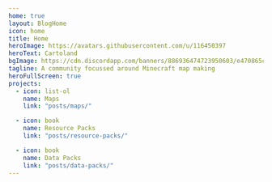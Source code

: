 ```yaml
---
home: true
layout: BlogHome
icon: home
title: Home
heroImage: https://avatars.githubusercontent.com/u/116450397
heroText: Cartoland
bgImage: https://cdn.discordapp.com/banners/886936474723950603/e470865c6469ed45bd6d72a8a38894a1.webp
tagline: A community focussed around Minecraft map making
heroFullScreen: true
projects:
  - icon: list-ol
    name: Maps
    link: "posts/maps/"

  - icon: book
    name: Resource Packs
    link: "posts/resource-packs/"

  - icon: book
    name: Data Packs
    link: "posts/data-packs/"
---
```

